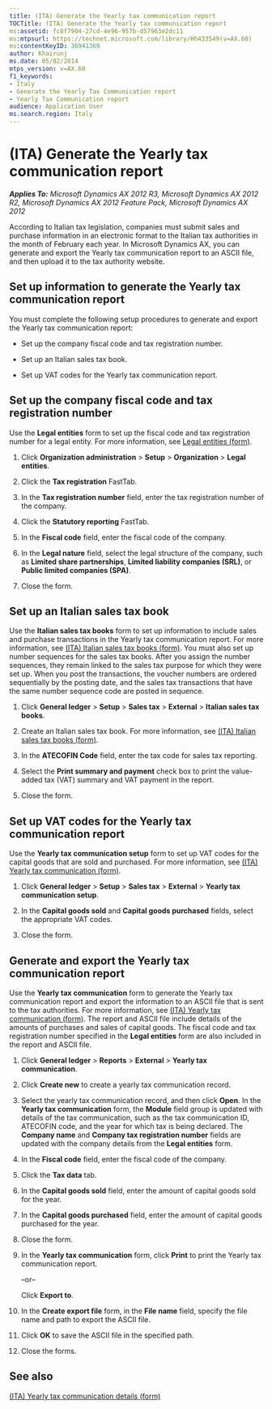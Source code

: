 ```yaml
---
title: (ITA) Generate the Yearly tax communication report
TOCTitle: (ITA) Generate the Yearly tax communication report
ms:assetid: fc8f7904-27cd-4e96-957b-d57963e2dc11
ms:mtpsurl: https://technet.microsoft.com/library/Hh433549(v=AX.60)
ms:contentKeyID: 36941369
author: Khairunj
ms.date: 05/02/2014
mtps_version: v=AX.60
f1_keywords:
- Italy
- Generate the Yearly Tax Communication report
- Yearly Tax Communication report
audience: Application User
ms.search.region: Italy
---
```


# (ITA) Generate the Yearly tax communication report 


_**Applies To:** Microsoft Dynamics AX 2012 R3, Microsoft Dynamics AX 2012 R2, Microsoft Dynamics AX 2012 Feature Pack, Microsoft Dynamics AX 2012_

According to Italian tax legislation, companies must submit sales and purchase information in an electronic format to the Italian tax authorities in the month of February each year. In Microsoft Dynamics AX, you can generate and export the Yearly tax communication report to an ASCII file, and then upload it to the tax authority website.

## Set up information to generate the Yearly tax communication report

You must complete the following setup procedures to generate and export the Yearly tax communication report:

  - Set up the company fiscal code and tax registration number.

  - Set up an Italian sales tax book.

  - Set up VAT codes for the Yearly tax communication report.

## Set up the company fiscal code and tax registration number

Use the **Legal entities** form to set up the fiscal code and tax registration number for a legal entity. For more information, see [Legal entities (form)](https://technet.microsoft.com/library/hh242860\(v=ax.60\)).

1.  Click **Organization administration** \> **Setup** \> **Organization** \> **Legal entities**.

2.  Click the **Tax registration** FastTab.

3.  In the **Tax registration number** field, enter the tax registration number of the company.

4.  Click the **Statutory reporting** FastTab.

5.  In the **Fiscal code** field, enter the fiscal code of the company.

6.  In the **Legal nature** field, select the legal structure of the company, such as **Limited share partnerships**, **Limited liability companies (SRL)**, or **Public limited companies (SPA)**.

7.  Close the form.

## Set up an Italian sales tax book

Use the **Italian sales tax books** form to set up information to include sales and purchase transactions in the Yearly tax communication report. For more information, see [(ITA) Italian sales tax books (form)](https://technet.microsoft.com/library/aa620738\(v=ax.60\)). You must also set up number sequences for the sales tax books. After you assign the number sequences, they remain linked to the sales tax purpose for which they were set up. When you post the transactions, the voucher numbers are ordered sequentially by the posting date, and the sales tax transactions that have the same number sequence code are posted in sequence.

1.  Click **General ledger** \> **Setup** \> **Sales tax** \> **External** \> **Italian sales tax books**.

2.  Create an Italian sales tax book. For more information, see [(ITA) Italian sales tax books (form)](https://technet.microsoft.com/library/aa620738\(v=ax.60\)).

3.  In the **ATECOFIN Code** field, enter the tax code for sales tax reporting.

4.  Select the **Print summary and payment** check box to print the value-added tax (VAT) summary and VAT payment in the report.

5.  Close the form.

## Set up VAT codes for the Yearly tax communication report

Use the **Yearly tax communication setup** form to set up VAT codes for the capital goods that are sold and purchased. For more information, see [(ITA) Yearly tax communication (form)](https://technet.microsoft.com/library/hh242665\(v=ax.60\)).

1.  Click **General ledger** \> **Setup** \> **Sales tax** \> **External** \> **Yearly tax communication setup**.

2.  In the **Capital goods sold** and **Capital goods purchased** fields, select the appropriate VAT codes.

3.  Close the form.

## Generate and export the Yearly tax communication report

Use the **Yearly tax communication** form to generate the Yearly tax communication report and export the information to an ASCII file that is sent to the tax authorities. For more information, see [(ITA) Yearly tax communication (form)](https://technet.microsoft.com/library/hh242665\(v=ax.60\)). The report and ASCII file include details of the amounts of purchases and sales of capital goods. The fiscal code and tax registration number specified in the **Legal entities** form are also included in the report and ASCII file.

1.  Click **General ledger** \> **Reports** \> **External** \> **Yearly tax communication**.

2.  Click **Create new** to create a yearly tax communication record.

3.  Select the yearly tax communication record, and then click **Open**. In the **Yearly tax communication** form, the **Module** field group is updated with details of the tax communication, such as the tax communication ID, ATECOFIN code, and the year for which tax is being declared. The **Company name** and **Company tax registration number** fields are updated with the company details from the **Legal entities** form.

4.  In the **Fiscal code** field, enter the fiscal code of the company.

5.  Click the **Tax data** tab.

6.  In the **Capital goods sold** field, enter the amount of capital goods sold for the year.

7.  In the **Capital goods purchased** field, enter the amount of capital goods purchased for the year.

8.  Close the form.

9.  In the **Yearly tax communication** form, click **Print** to print the Yearly tax communication report.
    
    –or–
    
    Click **Export to**.

10. In the **Create export file** form, in the **File name** field, specify the file name and path to export the ASCII file.

11. Click **OK** to save the ASCII file in the specified path.

12. Close the forms.

## See also

[(ITA) Yearly tax communication details (form)](https://technet.microsoft.com/library/hh433551\(v=ax.60\))

  


